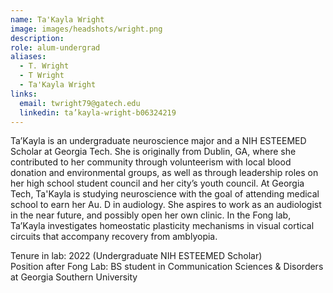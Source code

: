```yaml
---
name: Ta'Kayla Wright
image: images/headshots/wright.png
description: 
role: alum-undergrad
aliases:
  - T. Wright
  - T Wright
  - Ta'Kayla Wright
links:
  email: twright79@gatech.edu
  linkedin: ta’kayla-wright-b06324219
---
```


Ta’Kayla is an undergraduate neuroscience major and a NIH ESTEEMED Scholar at Georgia Tech. She is originally from Dublin, GA, where she contributed to her community through volunteerism with local blood donation and environmental groups, as well as through leadership roles on her high school student council and her city’s youth council. At Georgia Tech, Ta'Kayla is studying neuroscience with the goal of attending medical school to earn her Au. D in audiology. She aspires to work as an audiologist in the near future, and possibly open her own clinic. In the Fong lab, Ta’Kayla investigates homeostatic plasticity mechanisms in visual cortical circuits that accompany recovery from amblyopia.

Tenure in lab: 2022 (Undergraduate NIH ESTEEMED Scholar)<br>
Position after Fong Lab: BS student in Communication Sciences & Disorders at Georgia Southern University
